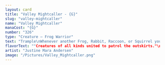 ```yaml
---
layout: card
title: "Valley Mightcaller - {G}"
slug: "valley-mightcaller"
name: "Valley Mightcaller"
manaCost: "{G}"
number: "326"
type: "Creature — Frog Warrior"
text: "Trample\nWhenever another Frog, Rabbit, Raccoon, or Squirrel you control enters, put a +1/+1 counter on this creature."
flavorText: ""Creatures of all kinds united to patrol the outskirts."\n—*Wake of the Beasts*"
artist: "Justine Mara Andersen"
image: "/Pictures/Valley_Mightcaller.png"
---
```


